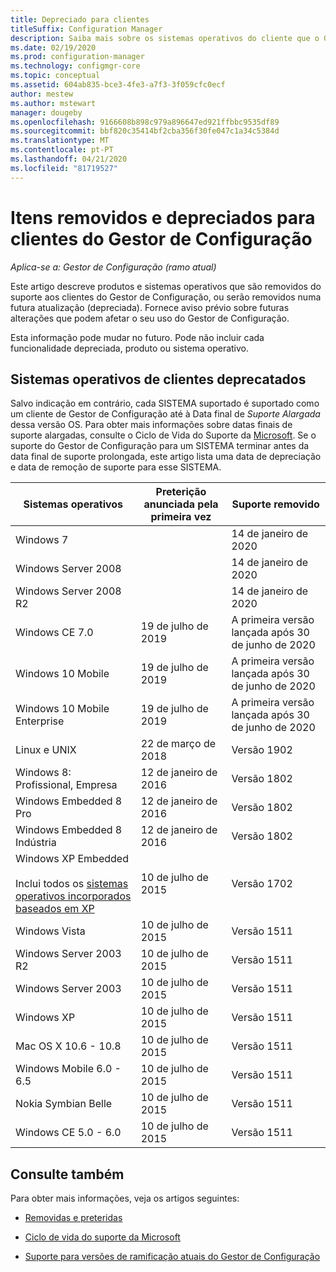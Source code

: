 ```yaml
---
title: Depreciado para clientes
titleSuffix: Configuration Manager
description: Saiba mais sobre os sistemas operativos do cliente que o Gestor de Configuração já não suporta.
ms.date: 02/19/2020
ms.prod: configuration-manager
ms.technology: configmgr-core
ms.topic: conceptual
ms.assetid: 604ab835-bce3-4fe3-a7f3-3f059cfc0ecf
author: mestew
ms.author: mstewart
manager: dougeby
ms.openlocfilehash: 9166608b898c979a896647ed921ffbbc9535df89
ms.sourcegitcommit: bbf820c35414bf2cba356f30fe047c1a34c5384d
ms.translationtype: MT
ms.contentlocale: pt-PT
ms.lasthandoff: 04/21/2020
ms.locfileid: "81719527"
---
```

# <a name="removed-and-deprecated-items-for-configuration-manager-clients"></a>Itens removidos e depreciados para clientes do Gestor de Configuração

*Aplica-se a: Gestor de Configuração (ramo atual)*

Este artigo descreve produtos e sistemas operativos que são removidos do suporte aos clientes do Gestor de Configuração, ou serão removidos numa futura atualização (depreciada). Fornece aviso prévio sobre futuras alterações que podem afetar o seu uso do Gestor de Configuração.  

Esta informação pode mudar no futuro. Pode não incluir cada funcionalidade depreciada, produto ou sistema operativo.  

## <a name="deprecated-client-operating-systems"></a>Sistemas operativos de clientes deprecatados  

Salvo indicação em contrário, cada SISTEMA suportado é suportado como um cliente de Gestor de Configuração até à Data final de *Suporte Alargada* dessa versão OS. Para obter mais informações sobre datas finais de suporte alargadas, consulte o Ciclo de Vida do Suporte da [Microsoft](https://support.microsoft.com/lifecycle). Se o suporte do Gestor de Configuração para um SISTEMA terminar antes da data final de suporte prolongada, este artigo lista uma data de depreciação e data de remoção de suporte para esse SISTEMA.  

|**Sistemas operativos**|**Preterição anunciada pela primeira vez**|**Suporte removido**|  
|-|-|-|
|Windows 7||14 de janeiro de 2020|
|Windows Server 2008||14 de janeiro de 2020|
|Windows Server 2008 R2||14 de janeiro de 2020|
|Windows CE 7.0|19 de julho de 2019|A primeira versão lançada após 30 de junho de 2020|
|Windows 10 Mobile|19 de julho de 2019|A primeira versão lançada após 30 de junho de 2020|
|Windows 10 Mobile Enterprise|19 de julho de 2019|A primeira versão lançada após 30 de junho de 2020|
|Linux e UNIX|22 de março de 2018|Versão 1902|
|Windows 8: Profissional, Empresa|12 de janeiro de 2016|Versão 1802|
|Windows Embedded 8 Pro|12 de janeiro de 2016|Versão 1802|
|Windows Embedded 8 Indústria|12 de janeiro de 2016|Versão 1802|
|Windows XP Embedded <br><br> Inclui todos os [sistemas operativos incorporados baseados em XP](../../configs/supported-operating-systems-for-clients-and-devices.md#windows-embedded-computers)|10 de julho de 2015|Versão 1702|
|Windows Vista|10 de julho de 2015|Versão 1511|
|Windows Server 2003 R2|10 de julho de 2015|Versão 1511|
|Windows Server 2003|10 de julho de 2015|Versão 1511|
|Windows XP|10 de julho de 2015|Versão 1511|  
|Mac OS X 10.6 - 10.8|10 de julho de 2015|Versão 1511|  
|Windows Mobile 6.0 - 6.5|10 de julho de 2015|Versão 1511|  
|Nokia Symbian Belle|10 de julho de 2015|Versão 1511|  
|Windows CE 5.0 - 6.0|10 de julho de 2015|Versão 1511|  

## <a name="see-also"></a>Consulte também

Para obter mais informações, veja os artigos seguintes:

- [Removidas e preteridas](removed-and-deprecated.md)  

- [Ciclo de vida do suporte da Microsoft](https://support.microsoft.com/lifecycle)  

- [Suporte para versões de ramificação atuais do Gestor de Configuração](../../../servers/manage/current-branch-versions-supported.md)  
